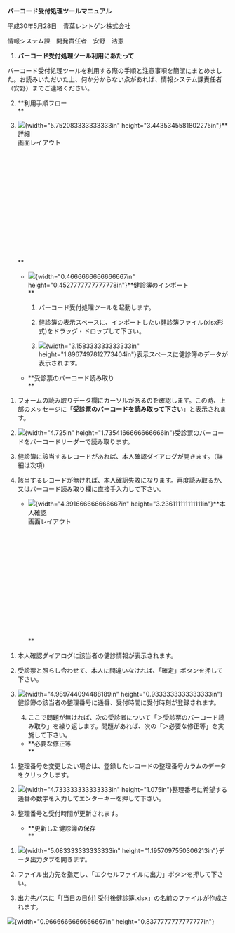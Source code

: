 **バーコード受付処理ツールマニュアル**

平成30年5月28日　青葉レントゲン株式会社

情報システム課　開発責任者　安野　浩憲

1.  **バーコード受付処理ツール利用にあたって**

バーコード受付処理ツールを利用する際の手順と注意事項を簡潔にまとめました。お読みいただいた上、何か分からない点があれば、情報システム課責任者（安野）までご連絡ください。

2.  **利用手順フロー\
    **

3.  ![](./media/image1.png){width="5.752083333333333in"
    height="3.4435345581802275in"}**詳細\
    画面レイアウト\
    \
    \
    \
    \
    \
    \
    \
    \
    \
    \
    \
    \
    \
    \
    \
    **

    -   ![](./media/image2.png){width="0.4666666666666667in"
        height="0.4527777777777778in"}**健診簿のインポート\
        **

        1.  バーコード受付処理ツールを起動します。

        2.  健診簿の表示スペースに、インポートしたい健診簿ファイル(xlsx形式)をドラッグ・ドロップして下さい。

        3.  ![](./media/image3.png){width="3.158333333333333in"
            height="1.8967497812773404in"}表示スペースに健診簿のデータが表示されます。

    -   **受診票のバーコード読み取り\
        **

<!-- -->

1.  フォームの読み取りデータ欄にカーソルがあるのを確認します。この時、上部のメッセージに「**受診票のバーコードを読み取って下さい**」と表示されます。

2.  ![](./media/image4.png){width="4.725in"
    height="1.7354166666666666in"}受診票のバーコードをバーコードリーダーで読み取ります。

3.  健診簿に該当するレコードがあれば、本人確認ダイアログが開きます。（詳細は次項）

4.  該当するレコードが無ければ、本人確認失敗になります。再度読み取るか、又はバーコード読み取り欄に直接手入力して下さい。

    -   ![](./media/image5.png){width="4.391666666666667in"
        height="3.236111111111111in"}**本人確認\
        画面レイアウト\
        \
        \
        \
        \
        \
        \
        \
        \
        \
        \
        \
        \
        \
        \
        \
        **

<!-- -->

1.  本人確認ダイアログに該当者の健診情報が表示されます。

2.  受診票と照らし合わせて、本人に間違いなければ、「確定」ボタンを押して下さい。

3.  ![](./media/image6.png){width="4.989744094488189in"
    height="0.9333333333333333in"}健診簿の該当者の整理番号に通番、受付時間に受付時刻が登録されます。

    4.  ここで問題が無ければ、次の受診者について「＞受診票のバーコード読み取り」を繰り返します。問題があれば、次の「＞必要な修正等」を実施して下さい。

    -   **必要な修正等\
        **

<!-- -->

1.  整理番号を変更したい場合は、登録したレコードの整理番号カラムのデータをクリックします。

2.  ![](./media/image7.png){width="4.733333333333333in"
    height="1.075in"}整理番号に希望する通番の数字を入力してエンターキーを押して下さい。

3.  整理番号と受付時間が更新されます。

    -   **更新した健診簿の保存\
        **

<!-- -->

1.  ![](./media/image8.png){width="5.083333333333333in"
    height="1.1957097550306213in"}データ出力タブを開きます。

2.  ファイル出力先を指定し、「エクセルファイルに出力」ボタンを押して下さい。

3.  出力先パスに「\[当日の日付\]
    受付後健診簿.xlsx」の名前のファイルが作成されます。

![](./media/image9.png){width="0.9666666666666667in"
height="0.8377777777777777in"}
